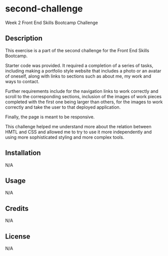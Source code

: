 # second-challenge
Week 2 Front End Skills Bootcamp Challenge 

## Description

This exercise is a part of the second challenge for the Front End Skills Bootcamp. 

Starter code was provided. It required a completion of a series of tasks, including making a portfolio style website that includes a photo or an avatar of oneself, along with links to sections such as about me, my work and ways to contact. 

Further requirements include for the navigation links to work correctly and scroll to the corresponding sections, inclusion of the images of work pieces completed with the first one being larger than others, for the images to work correctly and take the user to that deployed application.

Finally, the page is meant to be responsive. 

This challenge helped me understand more about the relation between HMTL and CSS and allowed me to try to use it more independently and using more sophisticated styling and more complex tools. 

## Installation

N/A

## Usage

N/A 

## Credits

N/A

## License

N/A